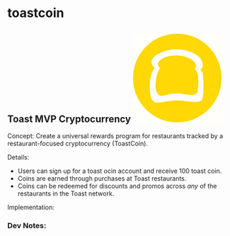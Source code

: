 # toastcoin
Toast MVP Cryptocurrency
![ToastCoin](static/toast-yellow.png)
---
Concept:
Create a universal rewards program for restaurants tracked by a restaurant-focused cryptocurrency (ToastCoin).

Details:
* Users can sign up for a toast ocin account and receive 100 toast coin.
* Coins are earned through purchases at Toast restaurants.
* Coins can be redeemed for discounts and promos across *any* of the restaurants in the Toast network.

Implementation:

### Dev Notes:


